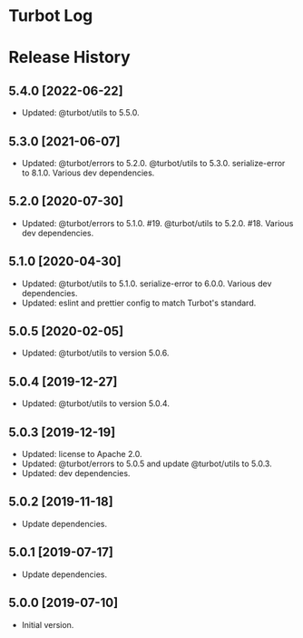 # Turbot Log

# Release History

## 5.4.0 [2022-06-22]

- Updated: @turbot/utils to 5.5.0.

## 5.3.0 [2021-06-07]

- Updated: @turbot/errors to 5.2.0. @turbot/utils to 5.3.0. serialize-error to 8.1.0. Various dev dependencies.

## 5.2.0 [2020-07-30]

- Updated: @turbot/errors to 5.1.0. #19. @turbot/utils to 5.2.0. #18. Various dev dependencies.

## 5.1.0 [2020-04-30]

- Updated: @turbot/utils to 5.1.0. serialize-error to 6.0.0. Various dev dependencies.
- Updated: eslint and prettier config to match Turbot's standard.

## 5.0.5 [2020-02-05]

- Updated: @turbot/utils to version 5.0.6.

## 5.0.4 [2019-12-27]

- Updated: @turbot/utils to version 5.0.4.

## 5.0.3 [2019-12-19]

- Updated: license to Apache 2.0.
- Updated: @turbot/errors to 5.0.5 and update @turbot/utils to 5.0.3.
- Updated: dev dependencies.

## 5.0.2 [2019-11-18]

- Update dependencies.

## 5.0.1 [2019-07-17]

- Update dependencies.

## 5.0.0 [2019-07-10]

- Initial version.
